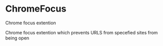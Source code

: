 # ChromeFocus
Chrome focus extention

Chrome focus extention which prevents URLS from specefied sites from being open

